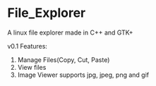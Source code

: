 # File_Explorer
A linux file explorer made in C++ and GTK+

v0.1 Features:
1. Manage Files(Copy, Cut, Paste)
2. View files
3. Image Viewer supports jpg, jpeg, png and gif
